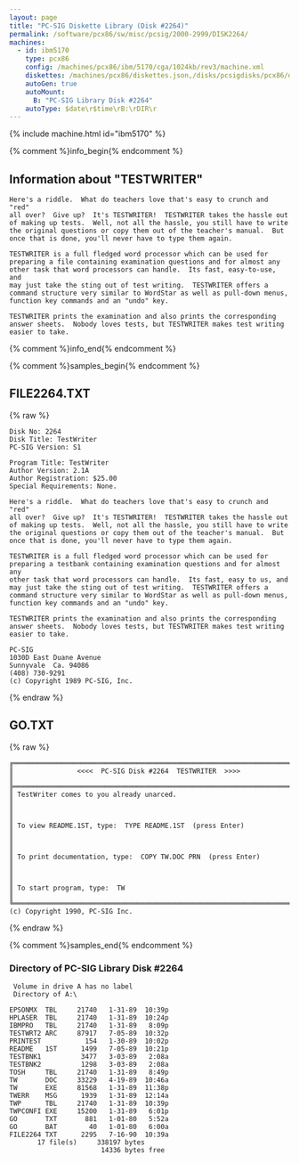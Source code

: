 ```yaml
---
layout: page
title: "PC-SIG Diskette Library (Disk #2264)"
permalink: /software/pcx86/sw/misc/pcsig/2000-2999/DISK2264/
machines:
  - id: ibm5170
    type: pcx86
    config: /machines/pcx86/ibm/5170/cga/1024kb/rev3/machine.xml
    diskettes: /machines/pcx86/diskettes.json,/disks/pcsigdisks/pcx86/diskettes.json
    autoGen: true
    autoMount:
      B: "PC-SIG Library Disk #2264"
    autoType: $date\r$time\rB:\rDIR\r
---
```


{% include machine.html id="ibm5170" %}

{% comment %}info_begin{% endcomment %}

## Information about "TESTWRITER"

    Here's a riddle.  What do teachers love that's easy to crunch and "red"
    all over?  Give up?  It's TESTWRITER!  TESTWRITER takes the hassle out
    of making up tests.  Well, not all the hassle, you still have to write
    the original questions or copy them out of the teacher's manual.  But
    once that is done, you'll never have to type them again.
    
    TESTWRITER is a full fledged word processor which can be used for
    preparing a file containing examination questions and for almost any
    other task that word processors can handle.  Its fast, easy-to-use, and
    may just take the sting out of test writing.  TESTWRITER offers a
    command structure very similar to WordStar as well as pull-down menus,
    function key commands and an "undo" key.
    
    TESTWRITER prints the examination and also prints the corresponding
    answer sheets.  Nobody loves tests, but TESTWRITER makes test writing
    easier to take.
{% comment %}info_end{% endcomment %}

{% comment %}samples_begin{% endcomment %}

## FILE2264.TXT

{% raw %}
```
Disk No: 2264                                                           
Disk Title: TestWriter                                                  
PC-SIG Version: S1                                                      
                                                                        
Program Title: TestWriter                                               
Author Version: 2.1A                                                    
Author Registration: $25.00                                             
Special Requirements: None.                                             
                                                                        
Here's a riddle.  What do teachers love that's easy to crunch and "red" 
all over?  Give up?  It's TESTWRITER!  TESTWRITER takes the hassle out  
of making up tests.  Well, not all the hassle, you still have to write  
the original questions or copy them out of the teacher's manual.  But   
once that is done, you'll never have to type them again.                
                                                                        
TESTWRITER is a full fledged word processor which can be used for       
preparing a testbank containing examination questions and for almost any
other task that word processors can handle.  Its fast, easy to us, and  
may just take the sting out of test writing.  TESTWRITER offers a       
command structure very similar to WordStar as well as pull-down menus,  
function key commands and an "undo" key.                                
                                                                        
TESTWRITER prints the examination and also prints the corresponding     
answer sheets.  Nobody loves tests, but TESTWRITER makes test writing   
easier to take.                                                         
                                                                        
PC-SIG                                                                  
1030D East Duane Avenue                                                 
Sunnyvale  Ca. 94086                                                    
(408) 730-9291                                                          
(c) Copyright 1989 PC-SIG, Inc.                                         
```
{% endraw %}

## GO.TXT

{% raw %}
```
╔═════════════════════════════════════════════════════════════════════════╗
║                <<<<  PC-SIG Disk #2264  TESTWRITER  >>>>                ║
╠═════════════════════════════════════════════════════════════════════════╣
║ TestWriter comes to you already unarced.                                ║
║                                                                         ║
║ To view README.1ST, type:  TYPE README.1ST  (press Enter)               ║
║                                                                         ║
║ To print documentation, type:  COPY TW.DOC PRN  (press Enter)           ║
║                                                                         ║
║ To start program, type:  TW                                             ║
╚═════════════════════════════════════════════════════════════════════════╝
(c) Copyright 1990, PC-SIG Inc.
```
{% endraw %}

{% comment %}samples_end{% endcomment %}

### Directory of PC-SIG Library Disk #2264

     Volume in drive A has no label
     Directory of A:\

    EPSONMX  TBL     21740   1-31-89  10:39p
    HPLASER  TBL     21740   1-31-89  10:24p
    IBMPRO   TBL     21740   1-31-89   8:09p
    TESTWRT2 ARC     87917   7-05-89  10:32p
    PRINTEST           154   1-30-89  10:02p
    README   1ST      1499   7-05-89  10:21p
    TESTBNK1          3477   3-03-89   2:08a
    TESTBNK2          1298   3-03-89   2:08a
    TOSH     TBL     21740   1-31-89   8:49p
    TW       DOC     33229   4-19-89  10:46a
    TW       EXE     81568   1-31-89  11:38p
    TWERR    MSG      1939   1-31-89  12:14a
    TWP      TBL     21740   1-31-89  10:39p
    TWPCONFI EXE     15200   1-31-89   6:01p
    GO       TXT       881   1-01-80   5:52a
    GO       BAT        40   1-01-80   6:00a
    FILE2264 TXT      2295   7-16-90  10:39a
           17 file(s)     338197 bytes
                           14336 bytes free
